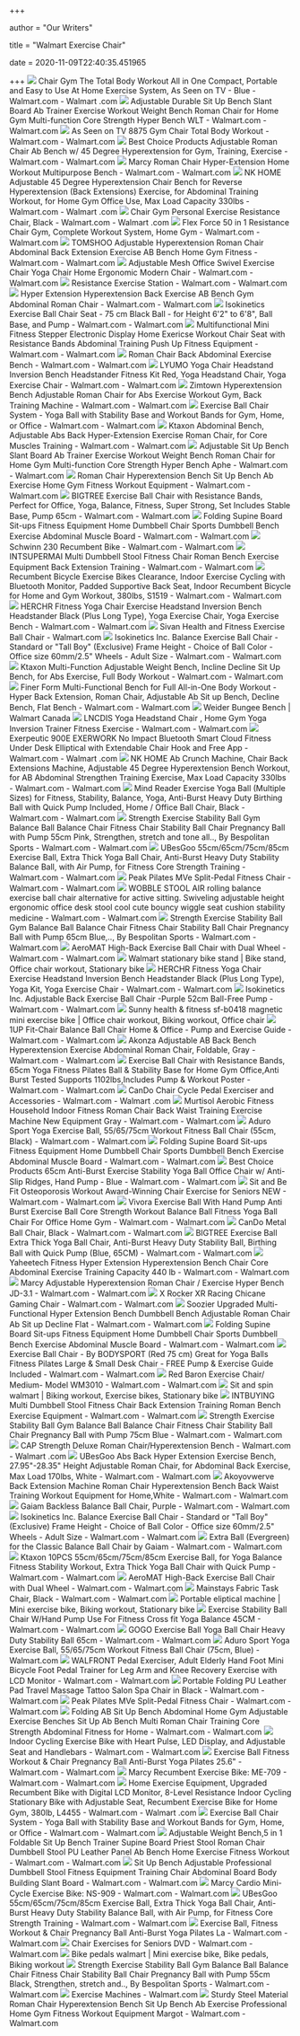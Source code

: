 +++
        
author = "Our Writers"
        
title = "Walmart Exercise Chair"
        
date = 2020-11-09T22:40:35.451965
        
+++
[ ![](https://i5.walmartimages.com/asr/d44cc1b9-d626-45f0-b5ad-776edf801ba8_1.21a1ffa182f6f710dd8596f1e05bbb68.jpeg?odnWidth=612&odnHeight=612&odnBg=ffffff)](https://i5.walmartimages.com/asr/d44cc1b9-d626-45f0-b5ad-776edf801ba8_1.21a1ffa182f6f710dd8596f1e05bbb68.jpeg?odnWidth=612&odnHeight=612&odnBg=ffffff) Chair Gym The Total Body Workout All in One Compact, Portable and Easy to  Use At Home Exercise System, As Seen on TV - Blue - Walmart.com - Walmart .com
[ ![](https://i5.walmartimages.com/asr/5784fbf2-209e-47c9-8a34-75a492db7f2a_1.9e1b7b6eefd5a6c21570b860c7bd55ef.jpeg?odnWidth=612&odnHeight=612&odnBg=ffffff)](https://i5.walmartimages.com/asr/5784fbf2-209e-47c9-8a34-75a492db7f2a_1.9e1b7b6eefd5a6c21570b860c7bd55ef.jpeg?odnWidth=612&odnHeight=612&odnBg=ffffff) Adjustable Durable Sit Up Bench Slant Board Ab Trainer Exercise Workout  Weight Bench Roman Chair for Home Gym Multi-function Core Strength Hyper  Bench WLT - Walmart.com - Walmart.com
[ ![](https://i5.walmartimages.com/asr/f496b3d4-04cd-43a0-83fd-35b38525f621_1.4f6e315624f1b9a8cebee3737db410ac.jpeg?odnWidth=612&odnHeight=612&odnBg=ffffff)](https://i5.walmartimages.com/asr/f496b3d4-04cd-43a0-83fd-35b38525f621_1.4f6e315624f1b9a8cebee3737db410ac.jpeg?odnWidth=612&odnHeight=612&odnBg=ffffff) As Seen on TV 8875 Gym Chair Total Body Workout - Walmart.com - Walmart.com
[ ![](https://i5.walmartimages.com/asr/f8fcb1bf-d48f-4489-a603-559fe355734a.7e2aaf891c6374630451eacfbfe6f82b.jpeg?odnWidth=612&odnHeight=612&odnBg=ffffff)](https://i5.walmartimages.com/asr/f8fcb1bf-d48f-4489-a603-559fe355734a.7e2aaf891c6374630451eacfbfe6f82b.jpeg?odnWidth=612&odnHeight=612&odnBg=ffffff) Best Choice Products Adjustable Roman Chair Ab Bench w/ 45 Degree  Hyperextension for Gym, Training, Exercise - Walmart.com - Walmart.com
[ ![](https://i5.walmartimages.com/asr/9bd8957f-5edd-4912-95d0-44de5a054677_1.1d56bc9812d64cbc122d3c91a95494b1.jpeg?odnWidth=612&odnHeight=612&odnBg=ffffff)](https://i5.walmartimages.com/asr/9bd8957f-5edd-4912-95d0-44de5a054677_1.1d56bc9812d64cbc122d3c91a95494b1.jpeg?odnWidth=612&odnHeight=612&odnBg=ffffff) Marcy Roman Chair Hyper-Extension Home Workout Multipurpose Bench - Walmart.com  - Walmart.com
[ ![](https://i5.walmartimages.com/asr/9e30e06f-6f85-41d6-878f-8d3afa980469.dd1b3985409980d38a4116a4e840b4ba.jpeg?odnWidth=612&odnHeight=612&odnBg=ffffff)](https://i5.walmartimages.com/asr/9e30e06f-6f85-41d6-878f-8d3afa980469.dd1b3985409980d38a4116a4e840b4ba.jpeg?odnWidth=612&odnHeight=612&odnBg=ffffff) NK HOME Adjustable 45 Degree Hyperextension Chair Bench for Reverse  Hyperextension (Back Extensions) Exercise, for Abdominal Training Workout,  for Home Gym Office Use, Max Load Capacity 330lbs - Walmart.com - Walmart .com
[ ![](https://i5.walmartimages.com/asr/e41a1e48-3494-45c2-ba8c-38e91790d501_1.af3e3c76c56783cdb7b5fed8320bf888.jpeg?odnWidth=612&odnHeight=612&odnBg=ffffff)](https://i5.walmartimages.com/asr/e41a1e48-3494-45c2-ba8c-38e91790d501_1.af3e3c76c56783cdb7b5fed8320bf888.jpeg?odnWidth=612&odnHeight=612&odnBg=ffffff) Chair Gym Personal Exercise Resistance Chair, Black - Walmart.com - Walmart .com
[ ![](https://i5.walmartimages.com/asr/eee91066-d619-4506-9bb9-a2a49f063be6_1.e0e90ce1e199f0968142809172b202e5.jpeg)](https://i5.walmartimages.com/asr/eee91066-d619-4506-9bb9-a2a49f063be6_1.e0e90ce1e199f0968142809172b202e5.jpeg) Flex Force 50 in 1 Resistance Chair Gym, Complete Workout System, Home Gym  - Walmart.com - Walmart.com
[ ![](https://i5.walmartimages.com/asr/7cbfe8bc-9275-4e67-a07c-801975c1f360_1.5767ddaa4776b1b32d29712ba7d88f16.jpeg?odnWidth=612&odnHeight=612&odnBg=ffffff)](https://i5.walmartimages.com/asr/7cbfe8bc-9275-4e67-a07c-801975c1f360_1.5767ddaa4776b1b32d29712ba7d88f16.jpeg?odnWidth=612&odnHeight=612&odnBg=ffffff) TOMSHOO Adjustable Hyperextension Roman Chair Abdominal Back Extension  Exercise AB Bench Home Gym Fitness - Walmart.com - Walmart.com
[ ![](https://i5.walmartimages.com/asr/a43bd20f-64b2-4447-83e0-db22bd47dd33.76f6f5717c32d552b629804431f9a089.jpeg?odnWidth=612&odnHeight=612&odnBg=ffffff)](https://i5.walmartimages.com/asr/a43bd20f-64b2-4447-83e0-db22bd47dd33.76f6f5717c32d552b629804431f9a089.jpeg?odnWidth=612&odnHeight=612&odnBg=ffffff) Adjustable Mesh Office Swivel Exercise Chair Yoga Chair Home Ergonomic  Modern Chair - Walmart.com - Walmart.com
[ ![](https://i5.walmartimages.com/asr/af3bebd0-a1b5-41c1-9fb4-7d123fba8399.c6d53a5a7f0cda1ac579f2fce95e753d.jpeg?odnWidth=612&odnHeight=612&odnBg=ffffff)](https://i5.walmartimages.com/asr/af3bebd0-a1b5-41c1-9fb4-7d123fba8399.c6d53a5a7f0cda1ac579f2fce95e753d.jpeg?odnWidth=612&odnHeight=612&odnBg=ffffff) Resistance Exercise Station - Walmart.com - Walmart.com
[ ![](https://i5.walmartimages.com/asr/4afba073-bb05-4591-80c2-a2a856b6dbdc_1.2bb7d054b7bc80f48159cb993731c9c3.jpeg?odnWidth=612&odnHeight=612&odnBg=ffffff)](https://i5.walmartimages.com/asr/4afba073-bb05-4591-80c2-a2a856b6dbdc_1.2bb7d054b7bc80f48159cb993731c9c3.jpeg?odnWidth=612&odnHeight=612&odnBg=ffffff) Hyper Extension Hyperextension Back Exercise AB Bench Gym Abdominal Roman  Chair - Walmart.com - Walmart.com
[ ![](https://i5.walmartimages.com/asr/f51f5067-fae5-497a-ad8e-ec0f0e5bd9e4_2.f9e551df74e02bdfec96babf62dc7676.jpeg?odnWidth=612&odnHeight=612&odnBg=ffffff)](https://i5.walmartimages.com/asr/f51f5067-fae5-497a-ad8e-ec0f0e5bd9e4_2.f9e551df74e02bdfec96babf62dc7676.jpeg?odnWidth=612&odnHeight=612&odnBg=ffffff) Isokinetics Exercise Ball Chair Seat - 75 cm Black Ball - for Height 6'2"  to 6'8", Ball Base, and Pump - Walmart.com - Walmart.com
[ ![](https://i5.walmartimages.com/asr/bb154d9a-6088-47f3-901c-483b4da577fb.07a8013e77727f5b8ef01e4838059fdd.jpeg?odnWidth=612&odnHeight=612&odnBg=ffffff)](https://i5.walmartimages.com/asr/bb154d9a-6088-47f3-901c-483b4da577fb.07a8013e77727f5b8ef01e4838059fdd.jpeg?odnWidth=612&odnHeight=612&odnBg=ffffff) Multifunctional Mini Fitness Stepper Electronic Display Home Exericse Workout  Chair Seat with Resistance Bands Abdominal Training Push Up Fitness  Equipment - Walmart.com - Walmart.com
[ ![](https://i5.walmartimages.com/asr/45b483eb-214a-403b-a1a4-633ccc6796e4_1.6e5e7ed448f7cd5d357aa5aa8b5f0ff7.jpeg?odnWidth=612&odnHeight=612&odnBg=ffffff)](https://i5.walmartimages.com/asr/45b483eb-214a-403b-a1a4-633ccc6796e4_1.6e5e7ed448f7cd5d357aa5aa8b5f0ff7.jpeg?odnWidth=612&odnHeight=612&odnBg=ffffff) Roman Chair Back Abdominal Exercise Bench - Walmart.com - Walmart.com
[ ![](https://i5.walmartimages.com/asr/e5ece87c-dde3-4dcd-a7ed-bfc1a464d053.bfb777ce9ddc87d4d3bb365d84b80398.jpeg?odnWidth=612&odnHeight=612&odnBg=ffffff)](https://i5.walmartimages.com/asr/e5ece87c-dde3-4dcd-a7ed-bfc1a464d053.bfb777ce9ddc87d4d3bb365d84b80398.jpeg?odnWidth=612&odnHeight=612&odnBg=ffffff) LYUMO Yoga Chair Headstand Inversion Bench Headstander Fitness Kit Red,  Yoga Headstand Chair, Yoga Exercise Chair - Walmart.com - Walmart.com
[ ![](https://i5.walmartimages.com/asr/eca14236-0ad3-433d-9416-cfa2ed669421_1.ba042dc9a96f003589a81bf32d9a0b3c.jpeg?odnWidth=612&odnHeight=612&odnBg=ffffff)](https://i5.walmartimages.com/asr/eca14236-0ad3-433d-9416-cfa2ed669421_1.ba042dc9a96f003589a81bf32d9a0b3c.jpeg?odnWidth=612&odnHeight=612&odnBg=ffffff) Zimtown Hyperextension Bench Adjustable Roman Chair for Abs Exercise Workout  Gym, Back Training Machine - Walmart.com - Walmart.com
[ ![](https://i5.walmartimages.com/asr/7de94275-fec4-4067-976b-902a79462fdc_2.08fd2f0e8841aa029290a8f4c829b331.jpeg?odnWidth=612&odnHeight=612&odnBg=ffffff)](https://i5.walmartimages.com/asr/7de94275-fec4-4067-976b-902a79462fdc_2.08fd2f0e8841aa029290a8f4c829b331.jpeg?odnWidth=612&odnHeight=612&odnBg=ffffff) Exercise Ball Chair System - Yoga Ball with Stability Base and Workout  Bands for Gym, Home, or Office - Walmart.com - Walmart.com
[ ![](https://i5.walmartimages.com/asr/456c30a6-4b85-4618-8a7b-1a1dcaf6d923_1.d0c456d125a99c2a168d574290200a22.jpeg?odnWidth=612&odnHeight=612&odnBg=ffffff)](https://i5.walmartimages.com/asr/456c30a6-4b85-4618-8a7b-1a1dcaf6d923_1.d0c456d125a99c2a168d574290200a22.jpeg?odnWidth=612&odnHeight=612&odnBg=ffffff) Ktaxon Abdominal Bench, Adjustable Abs Back Hyper-Extension Exercise Roman  Chair, for Core Muscles Training - Walmart.com - Walmart.com
[ ![](https://i5.walmartimages.com/asr/5bc04899-7c4c-4bf3-931c-86172c5a1988_1.4ad6bf8930e4f744774a12116f0bf007.jpeg?odnWidth=612&odnHeight=612&odnBg=ffffff)](https://i5.walmartimages.com/asr/5bc04899-7c4c-4bf3-931c-86172c5a1988_1.4ad6bf8930e4f744774a12116f0bf007.jpeg?odnWidth=612&odnHeight=612&odnBg=ffffff) Adjustable Sit Up Bench Slant Board Ab Trainer Exercise Workout Weight  Bench Roman Chair for Home Gym Multi-function Core Strength Hyper Bench  Aphe - Walmart.com - Walmart.com
[ ![](https://i5.walmartimages.com/asr/95eca820-f1d7-4b01-a810-822f2065eaa4_1.f57846a105ca37ba8d49e92d4b993b0b.jpeg?odnWidth=612&odnHeight=612&odnBg=ffffff)](https://i5.walmartimages.com/asr/95eca820-f1d7-4b01-a810-822f2065eaa4_1.f57846a105ca37ba8d49e92d4b993b0b.jpeg?odnWidth=612&odnHeight=612&odnBg=ffffff) Roman Chair Hyperextension Bench Sit Up Bench Ab Exercise Home Gym Fitness  Workout Equipment - Walmart.com - Walmart.com
[ ![](https://i5.walmartimages.com/asr/63954eb5-d77d-4d8b-97ec-5d6437e89ca8.e8b271b32d8a563f95df9347a4bde9c0.jpeg?odnWidth=612&odnHeight=612&odnBg=ffffff)](https://i5.walmartimages.com/asr/63954eb5-d77d-4d8b-97ec-5d6437e89ca8.e8b271b32d8a563f95df9347a4bde9c0.jpeg?odnWidth=612&odnHeight=612&odnBg=ffffff) BIGTREE Exercise Ball Chair with Resistance Bands, Perfect for Office,  Yoga, Balance, Fitness, Super Strong, Set Includes Stable Base, Pump 65cm -  Walmart.com - Walmart.com
[ ![](https://i5.walmartimages.com/asr/fd9f39be-070b-4824-8bb0-f3988249d391_1.d111e81e508767242fa3ddc38a8d391d.jpeg?odnWidth=612&odnHeight=612&odnBg=ffffff)](https://i5.walmartimages.com/asr/fd9f39be-070b-4824-8bb0-f3988249d391_1.d111e81e508767242fa3ddc38a8d391d.jpeg?odnWidth=612&odnHeight=612&odnBg=ffffff) Folding Supine Board Sit-ups Fitness Equipment Home Dumbbell Chair Sports  Dumbbell Bench Exercise Abdominal Muscle Board - Walmart.com - Walmart.com
[ ![](https://i5.walmartimages.com/asr/f4f2572d-3c0c-4079-820f-154935f3d66c_1.bfefaacbac800cfae8b76c2fd132d239.jpeg?odnWidth=612&odnHeight=612&odnBg=ffffff)](https://i5.walmartimages.com/asr/f4f2572d-3c0c-4079-820f-154935f3d66c_1.bfefaacbac800cfae8b76c2fd132d239.jpeg?odnWidth=612&odnHeight=612&odnBg=ffffff) Schwinn 230 Recumbent Bike - Walmart.com - Walmart.com
[ ![](https://i5.walmartimages.com/asr/a9df8911-d38b-4ca1-aa8e-8758a787dbe6_1.411198b2a64b461e59215a0bdf770860.jpeg?odnWidth=612&odnHeight=612&odnBg=ffffff)](https://i5.walmartimages.com/asr/a9df8911-d38b-4ca1-aa8e-8758a787dbe6_1.411198b2a64b461e59215a0bdf770860.jpeg?odnWidth=612&odnHeight=612&odnBg=ffffff) INTSUPERMAI Multi Dumbbell Stool Fitness Chair Roman Bench Exercise  Equipment Back Extension Training - Walmart.com - Walmart.com
[ ![](https://i5.walmartimages.com/asr/5449011e-e74c-4145-9a88-ab2ed197af1e_1.5f2493c872a8c867f1e64035facc76ee.jpeg?odnWidth=612&odnHeight=612&odnBg=ffffff)](https://i5.walmartimages.com/asr/5449011e-e74c-4145-9a88-ab2ed197af1e_1.5f2493c872a8c867f1e64035facc76ee.jpeg?odnWidth=612&odnHeight=612&odnBg=ffffff) Recumbent Bicycle Exercise Bikes Clearance, Indoor Exercise Cycling with  Bluetooth Monitor, Padded Supportive Back Seat, Indoor Recumbent Bicycle  for Home and Gym Workout, 380lbs, S1519 - Walmart.com - Walmart.com
[ ![](https://i5.walmartimages.com/asr/bf58648c-aede-4bfa-9823-f7e64b30a678_1.22eb04ee90ecca0a4ec3d7869293a64b.jpeg?odnWidth=612&odnHeight=612&odnBg=ffffff)](https://i5.walmartimages.com/asr/bf58648c-aede-4bfa-9823-f7e64b30a678_1.22eb04ee90ecca0a4ec3d7869293a64b.jpeg?odnWidth=612&odnHeight=612&odnBg=ffffff) HERCHR Fitness Yoga Chair Exercise Headstand Inversion Bench Headstander  Black (Plus Long Type), Yoga Exercise Chair, Yoga Exercise Bench - Walmart.com  - Walmart.com
[ ![](https://i5.walmartimages.com/asr/46b97c27-736b-425b-8bbc-28ae86a44f5a_1.5ffcf67a2b0160a8b01ca688082d4b8c.jpeg?odnWidth=450&odnHeight=450&odnBg=ffffff)](https://i5.walmartimages.com/asr/46b97c27-736b-425b-8bbc-28ae86a44f5a_1.5ffcf67a2b0160a8b01ca688082d4b8c.jpeg?odnWidth=450&odnHeight=450&odnBg=ffffff) Sivan Health and Fitness Exercise Ball Chair - Walmart.com
[ ![](https://i5.walmartimages.com/asr/6e0910fd-43c0-4eb7-aa5a-01b18d69ad37_1.17024668fa486d250d71d31be101cef5.jpeg?odnWidth=612&odnHeight=612&odnBg=ffffff)](https://i5.walmartimages.com/asr/6e0910fd-43c0-4eb7-aa5a-01b18d69ad37_1.17024668fa486d250d71d31be101cef5.jpeg?odnWidth=612&odnHeight=612&odnBg=ffffff) Isokinetics Inc. Balance Exercise Ball Chair - Standard or "Tall Boy"  (Exclusive) Frame Height - Choice of Ball Color - Office size 60mm/2.5"  Wheels - Adult Size - Walmart.com - Walmart.com
[ ![](https://i5.walmartimages.com/asr/81f56977-316e-48d5-a1d7-0566c2eb5a45.0f1b085485334b33444ec3135b3d44dd.jpeg?odnWidth=612&odnHeight=612&odnBg=ffffff)](https://i5.walmartimages.com/asr/81f56977-316e-48d5-a1d7-0566c2eb5a45.0f1b085485334b33444ec3135b3d44dd.jpeg?odnWidth=612&odnHeight=612&odnBg=ffffff) Ktaxon Multi-Function Adjustable Weight Bench, Incline Decline Sit Up  Bench, for Abs Exercise, Full Body Workout - Walmart.com - Walmart.com
[ ![](https://i5.walmartimages.com/asr/96dff5a4-5dea-4ae0-a222-a13583fb55c0_2.63e780c1f8a4a3de7a7025b9a79de35e.png?odnWidth=612&odnHeight=612&odnBg=ffffff)](https://i5.walmartimages.com/asr/96dff5a4-5dea-4ae0-a222-a13583fb55c0_2.63e780c1f8a4a3de7a7025b9a79de35e.png?odnWidth=612&odnHeight=612&odnBg=ffffff) Finer Form Multi-Functional Bench for Full All-in-One Body Workout - Hyper  Back Extension, Roman Chair, Adjustable Ab Sit up Bench, Decline Bench,  Flat Bench - Walmart.com - Walmart.com
[ ![](https://i5.walmartimages.ca/images/Large/648/096/999999-43619648096.jpg)](https://i5.walmartimages.ca/images/Large/648/096/999999-43619648096.jpg) Weider Bungee Bench | Walmart Canada
[ ![](https://i5.walmartimages.com/asr/b1a87072-50f9-4b19-a392-dce35cfdd92f.79cd3269622431035d250f6b7d5d2253.jpeg?odnWidth=612&odnHeight=612&odnBg=ffffff)](https://i5.walmartimages.com/asr/b1a87072-50f9-4b19-a392-dce35cfdd92f.79cd3269622431035d250f6b7d5d2253.jpeg?odnWidth=612&odnHeight=612&odnBg=ffffff) LNCDIS Yoga Headstand Chair , Home Gym Yoga Inversion Trainer Fitness  Exercise - Walmart.com - Walmart.com
[ ![](https://i5.walmartimages.com/asr/ba4856f2-becf-4a01-9b37-565f2a1551d6.65c19237162da26bd745e7543d9cc911.jpeg?odnWidth=612&odnHeight=612&odnBg=ffffff)](https://i5.walmartimages.com/asr/ba4856f2-becf-4a01-9b37-565f2a1551d6.65c19237162da26bd745e7543d9cc911.jpeg?odnWidth=612&odnHeight=612&odnBg=ffffff) Exerpeutic 900E EXERWORK No Impact Bluetooth Smart Cloud Fitness Under Desk  Elliptical with Extendable Chair Hook and Free App - Walmart.com - Walmart .com
[ ![](https://i5.walmartimages.com/asr/6ac64a4e-8220-443e-a2e3-9d7242497484.98526126f6ff308ab5ff282506c6bf86.jpeg?odnWidth=612&odnHeight=612&odnBg=ffffff)](https://i5.walmartimages.com/asr/6ac64a4e-8220-443e-a2e3-9d7242497484.98526126f6ff308ab5ff282506c6bf86.jpeg?odnWidth=612&odnHeight=612&odnBg=ffffff) NK HOME Ab Crunch Machine, Chair Back Extensions Machine, Adjustable 45  Degree Hyperextension Bench Workout, for AB Abdominal Strengthen Training  Exercise, Max Load Capacity 330lbs - Walmart.com - Walmart.com
[ ![](https://i5.walmartimages.com/asr/40c1a64a-64ce-4971-ae72-f0600e32cead_1.84963224f438ec501f44151239702b14.jpeg?odnWidth=612&odnHeight=612&odnBg=ffffff)](https://i5.walmartimages.com/asr/40c1a64a-64ce-4971-ae72-f0600e32cead_1.84963224f438ec501f44151239702b14.jpeg?odnWidth=612&odnHeight=612&odnBg=ffffff) Mind Reader Exercise Yoga Ball (Multiple Sizes) for Fitness, Stability,  Balance, Yoga, Anti-Burst Heavy Duty Birthing Ball with Quick Pump  Included, Home / Office Ball Chair, Black - Walmart.com - Walmart.com
[ ![](https://i5.walmartimages.com/asr/869fca14-a9e2-4ddc-894d-c081a81e4648_1.531a03786fa38690d1694295899529ab.jpeg?odnWidth=612&odnHeight=612&odnBg=ffffff)](https://i5.walmartimages.com/asr/869fca14-a9e2-4ddc-894d-c081a81e4648_1.531a03786fa38690d1694295899529ab.jpeg?odnWidth=612&odnHeight=612&odnBg=ffffff) Strength Exercise Stability Ball Gym Balance Ball Balance Chair Fitness  Chair Stability Ball Chair Pregnancy Ball with Pump 55cm Pink, Strengthen,  stretch and tone all.., By Bespolitan Sports - Walmart.com - Walmart.com
[ ![](https://i5.walmartimages.com/asr/fc09b1ce-f2d8-49e2-9830-77fe88897371_1.608bc6e3a1f0f4cf7711a05ca5837212.jpeg?odnWidth=612&odnHeight=612&odnBg=ffffff)](https://i5.walmartimages.com/asr/fc09b1ce-f2d8-49e2-9830-77fe88897371_1.608bc6e3a1f0f4cf7711a05ca5837212.jpeg?odnWidth=612&odnHeight=612&odnBg=ffffff) UBesGoo 55cm/65cm/75cm/85cm Exercise Ball, Extra Thick Yoga Ball Chair,  Anti-Burst Heavy Duty Stability Balance Ball, with Air Pump, for Fitness  Core Strength Training - Walmart.com - Walmart.com
[ ![](https://i5.walmartimages.com/asr/b0e9c14a-9036-44dd-b8ef-0879c1565152_1.322d594e4744da5ba4260750e28b0041.jpeg)](https://i5.walmartimages.com/asr/b0e9c14a-9036-44dd-b8ef-0879c1565152_1.322d594e4744da5ba4260750e28b0041.jpeg) Peak Pilates MVe Split-Pedal Fitness Chair - Walmart.com - Walmart.com
[ ![](https://i5.walmartimages.com/asr/d6a849e8-baa1-4e0a-bc8d-504c4df184d9_1.22d8a4c5620517bfac4d9a991588869b.jpeg?odnWidth=612&odnHeight=612&odnBg=ffffff)](https://i5.walmartimages.com/asr/d6a849e8-baa1-4e0a-bc8d-504c4df184d9_1.22d8a4c5620517bfac4d9a991588869b.jpeg?odnWidth=612&odnHeight=612&odnBg=ffffff) WOBBLE STOOL AIR rolling balance exercise ball chair alternative for active  sitting. Swiveling adjustable height ergonomic office desk stool cool cute  bouncy wiggle seat cushion stability medicine - Walmart.com - Walmart.com
[ ![](https://i5.walmartimages.com/asr/e8f1da58-3698-404b-bde5-34d10563bba4_1.3df44a9d7a9e22a6bc340235e1761cea.jpeg?odnWidth=612&odnHeight=612&odnBg=ffffff)](https://i5.walmartimages.com/asr/e8f1da58-3698-404b-bde5-34d10563bba4_1.3df44a9d7a9e22a6bc340235e1761cea.jpeg?odnWidth=612&odnHeight=612&odnBg=ffffff) Strength Exercise Stability Ball Gym Balance Ball Balance Chair Fitness  Chair Stability Ball Chair Pregnancy Ball with Pump 65cm Blue,.., By  Bespolitan Sports - Walmart.com - Walmart.com
[ ![](https://i5.walmartimages.com/asr/aba68954-6ebf-43b8-a55d-42d242f0ad87_1.d52ee14bd6db8791cbae2fb3fccf23fc.jpeg)](https://i5.walmartimages.com/asr/aba68954-6ebf-43b8-a55d-42d242f0ad87_1.d52ee14bd6db8791cbae2fb3fccf23fc.jpeg) AeroMAT High-Back Exercise Ball Chair with Dual Wheel - Walmart.com -  Walmart.com
[ ![](https://i.pinimg.com/originals/83/95/1e/83951e8a55e22354b65ccaa602c9bedf.jpg)](https://i.pinimg.com/originals/83/95/1e/83951e8a55e22354b65ccaa602c9bedf.jpg) Walmart stationary bike stand | Bike stand, Office chair workout,  Stationary bike
[ ![](https://i5.walmartimages.com/asr/7cf0f70e-efa1-4992-b96f-1e186023b40a_1.3a3a51747a3eb70c9d0f3c4091ec1423.jpeg?odnWidth=612&odnHeight=612&odnBg=ffffff)](https://i5.walmartimages.com/asr/7cf0f70e-efa1-4992-b96f-1e186023b40a_1.3a3a51747a3eb70c9d0f3c4091ec1423.jpeg?odnWidth=612&odnHeight=612&odnBg=ffffff) HERCHR Fitness Yoga Chair Exercise Headstand Inversion Bench Headstander  Black (Plus Long Type), Yoga Kit, Yoga Exercise Chair - Walmart.com -  Walmart.com
[ ![](https://i5.walmartimages.com/asr/c150637f-6dfb-4a79-b921-754fa9e25266_1.2f73c420f8c5aaa2bb1fb5b4cff42b7f.jpeg?odnWidth=612&odnHeight=612&odnBg=ffffff)](https://i5.walmartimages.com/asr/c150637f-6dfb-4a79-b921-754fa9e25266_1.2f73c420f8c5aaa2bb1fb5b4cff42b7f.jpeg?odnWidth=612&odnHeight=612&odnBg=ffffff) Isokinetics Inc. Adjustable Back Exercise Ball Chair -Purple 52cm Ball-Free  Pump - Walmart.com - Walmart.com
[ ![](https://i.pinimg.com/originals/8f/39/e6/8f39e6d611974f189312a8e8a7fb5529.jpg)](https://i.pinimg.com/originals/8f/39/e6/8f39e6d611974f189312a8e8a7fb5529.jpg) Sunny health & fitness sf-b0418 magnetic mini exercise bike | Office chair  workout, Biking workout, Office chair
[ ![](https://i5.walmartimages.com/asr/abcc57e7-add8-4510-a033-df44d9bbe82c_1.5521afa5f0a7f7dc000ec5bf47042681.jpeg?odnWidth=612&odnHeight=612&odnBg=ffffff)](https://i5.walmartimages.com/asr/abcc57e7-add8-4510-a033-df44d9bbe82c_1.5521afa5f0a7f7dc000ec5bf47042681.jpeg?odnWidth=612&odnHeight=612&odnBg=ffffff) 1UP Fit-Chair Balance Ball Chair Home & Office - Pump and Exercise Guide -  Walmart.com - Walmart.com
[ ![](https://i5.walmartimages.com/asr/22fa25ae-8432-4c76-a264-c9ea513841f6_1.a4a310b0d1d6fc866083bd5f4c670202.jpeg?odnWidth=612&odnHeight=612&odnBg=ffffff)](https://i5.walmartimages.com/asr/22fa25ae-8432-4c76-a264-c9ea513841f6_1.a4a310b0d1d6fc866083bd5f4c670202.jpeg?odnWidth=612&odnHeight=612&odnBg=ffffff) Akonza Adjustable AB Back Bench Hyperextension Exercise Abdominal Roman  Chair, Foldable, Gray - Walmart.com - Walmart.com
[ ![](https://i5.walmartimages.com/asr/a59da7a9-9eeb-4166-a839-96aeef6193b2.d94be5901f423471df1f10be3f5a6f6c.jpeg?odnWidth=612&odnHeight=612&odnBg=ffffff)](https://i5.walmartimages.com/asr/a59da7a9-9eeb-4166-a839-96aeef6193b2.d94be5901f423471df1f10be3f5a6f6c.jpeg?odnWidth=612&odnHeight=612&odnBg=ffffff) Exercise Ball Chair with Resistance Bands, 65cm Yoga Fitness Pilates Ball &  Stability Base for Home Gym Office,Anti Burst Tested Supports  1102lbs,Includes Pump & Workout Poster - Walmart.com - Walmart.com
[ ![](https://i5.walmartimages.com/asr/5dcaeb02-7a21-4937-8f4c-e2d12f8a78d5.c59dc77be71c10d601402bcff07189f2.jpeg?odnWidth=612&odnHeight=612&odnBg=ffffff)](https://i5.walmartimages.com/asr/5dcaeb02-7a21-4937-8f4c-e2d12f8a78d5.c59dc77be71c10d601402bcff07189f2.jpeg?odnWidth=612&odnHeight=612&odnBg=ffffff) CanDo Chair Cycle Pedal Exerciser and Accessories - Walmart.com - Walmart .com
[ ![](https://i5.walmartimages.com/asr/5cf175b3-5bb3-4879-9766-11f6ea310ecd_1.d74188aebba4d8caef0c2677fc143a4f.jpeg?odnWidth=612&odnHeight=612&odnBg=ffffff)](https://i5.walmartimages.com/asr/5cf175b3-5bb3-4879-9766-11f6ea310ecd_1.d74188aebba4d8caef0c2677fc143a4f.jpeg?odnWidth=612&odnHeight=612&odnBg=ffffff) Murtisol Aerobic Fitness Household Indoor Fitness Roman Chair Back Waist  Training Exercise Machine New Equipment Gray - Walmart.com - Walmart.com
[ ![](https://i5.walmartimages.com/asr/54be4a27-b5da-4c59-94bb-bac43ae76b53_1.c2f5c9e3122fcf9ff952f9f32132c782.jpeg?odnWidth=612&odnHeight=612&odnBg=ffffff)](https://i5.walmartimages.com/asr/54be4a27-b5da-4c59-94bb-bac43ae76b53_1.c2f5c9e3122fcf9ff952f9f32132c782.jpeg?odnWidth=612&odnHeight=612&odnBg=ffffff) Aduro Sport Yoga Exercise Ball, 55/65/75cm Workout Fitness Ball Chair  (55cm, Black) - Walmart.com - Walmart.com
[ ![](https://i5.walmartimages.com/asr/760badf0-8664-4a24-81b6-9059619066c1_1.81c26742a9a0e600c5cb853343a62dda.jpeg?odnWidth=2000&odnHeight=2000&odnBg=ffffff)](https://i5.walmartimages.com/asr/760badf0-8664-4a24-81b6-9059619066c1_1.81c26742a9a0e600c5cb853343a62dda.jpeg?odnWidth=2000&odnHeight=2000&odnBg=ffffff) Folding Supine Board Sit-ups Fitness Equipment Home Dumbbell Chair Sports  Dumbbell Bench Exercise Abdominal Muscle Board - Walmart.com - Walmart.com
[ ![](https://i5.walmartimages.com/asr/84045b2b-56cf-4213-bb57-cd6306c3d7f8_1.49c99ad909096522e8986d41d101b8c3.jpeg?odnWidth=612&odnHeight=612&odnBg=ffffff)](https://i5.walmartimages.com/asr/84045b2b-56cf-4213-bb57-cd6306c3d7f8_1.49c99ad909096522e8986d41d101b8c3.jpeg?odnWidth=612&odnHeight=612&odnBg=ffffff) Best Choice Products 65cm Anti-Burst Exercise Stability Yoga Ball Office  Chair w/ Anti-Slip Ridges, Hand Pump - Blue - Walmart.com - Walmart.com
[ ![](https://i5.walmartimages.com/asr/6df49d6c-db42-47a5-ab33-57172bae9564.68f1df57bf8c5358531cda1edbf797d6.jpeg?odnWidth=612&odnHeight=612&odnBg=ffffff)](https://i5.walmartimages.com/asr/6df49d6c-db42-47a5-ab33-57172bae9564.68f1df57bf8c5358531cda1edbf797d6.jpeg?odnWidth=612&odnHeight=612&odnBg=ffffff) Sit and Be Fit Osteoporosis Workout Award-Winning Chair Exercise for  Seniors NEW - Walmart.com - Walmart.com
[ ![](https://i5.walmartimages.com/asr/d62c5c5d-ee6b-4417-830d-a06e3ae6e231_1.313fe832142f98e05092e9fdaecf2307.jpeg?odnWidth=612&odnHeight=612&odnBg=ffffff)](https://i5.walmartimages.com/asr/d62c5c5d-ee6b-4417-830d-a06e3ae6e231_1.313fe832142f98e05092e9fdaecf2307.jpeg?odnWidth=612&odnHeight=612&odnBg=ffffff) Vivora Exercise Ball With Hand Pump Anti Burst Exercise Ball Core Strength  Workout Balance Ball Fitness Yoga Ball Chair For Office Home Gym - Walmart.com  - Walmart.com
[ ![](https://i5.walmartimages.com/asr/343fa27d-096f-4068-bf57-61581c839600_1.5533a779f273ce499cc62368daa49d1b.jpeg?odnWidth=612&odnHeight=612&odnBg=ffffff)](https://i5.walmartimages.com/asr/343fa27d-096f-4068-bf57-61581c839600_1.5533a779f273ce499cc62368daa49d1b.jpeg?odnWidth=612&odnHeight=612&odnBg=ffffff) CanDo Metal Ball Chair, Black - Walmart.com - Walmart.com
[ ![](https://i5.walmartimages.com/asr/3f5835af-fac2-4dcf-96e9-bd13d8c0c52d.6ccd411cb7121c3d5dee00e2c89af566.jpeg?odnWidth=612&odnHeight=612&odnBg=ffffff)](https://i5.walmartimages.com/asr/3f5835af-fac2-4dcf-96e9-bd13d8c0c52d.6ccd411cb7121c3d5dee00e2c89af566.jpeg?odnWidth=612&odnHeight=612&odnBg=ffffff) BIGTREE Exercise Ball Extra Thick Yoga Ball Chair, Anti-Burst Heavy Duty  Stability Ball, Birthing Ball with Quick Pump (Blue, 65CM) - Walmart.com -  Walmart.com
[ ![](https://i5.walmartimages.com/asr/d86b46ac-30bf-4ebf-aa21-8e41ff5a86df_1.b4aeb8597c8b921aeffde998bef61a63.jpeg?odnWidth=612&odnHeight=612&odnBg=ffffff)](https://i5.walmartimages.com/asr/d86b46ac-30bf-4ebf-aa21-8e41ff5a86df_1.b4aeb8597c8b921aeffde998bef61a63.jpeg?odnWidth=612&odnHeight=612&odnBg=ffffff) Yaheetech Fitness Hyper Extension Hyperextension Bench Chair Core Abdominal  Exercise Training Capacity 440 lb - Walmart.com - Walmart.com
[ ![](https://i5.walmartimages.com/asr/e06409ef-5b66-4da8-84e1-c93198ee6fe8_1.cf2a8fec1a7f8e9d61b4ec4f9a1bd0a4.jpeg?odnWidth=612&odnHeight=612&odnBg=ffffff)](https://i5.walmartimages.com/asr/e06409ef-5b66-4da8-84e1-c93198ee6fe8_1.cf2a8fec1a7f8e9d61b4ec4f9a1bd0a4.jpeg?odnWidth=612&odnHeight=612&odnBg=ffffff) Marcy Adjustable Hyperextension Roman Chair / Exercise Hyper Bench JD-3.1 -  Walmart.com - Walmart.com
[ ![](https://i5.walmartimages.com/asr/9f68be01-0329-4be1-86f9-37d6b11e9877_1.e0a9a9be1eefe1f1b53c9e8efaf7c580.jpeg?odnWidth=612&odnHeight=612&odnBg=ffffff)](https://i5.walmartimages.com/asr/9f68be01-0329-4be1-86f9-37d6b11e9877_1.e0a9a9be1eefe1f1b53c9e8efaf7c580.jpeg?odnWidth=612&odnHeight=612&odnBg=ffffff) X Rocker XR Racing Chicane Gaming Chair - Walmart.com - Walmart.com
[ ![](https://i5.walmartimages.com/asr/8dc703f8-b1d6-471e-9c00-3c81491148e7_1.cc725577e1cd7d70518ed69d89933d77.jpeg?odnWidth=612&odnHeight=612&odnBg=ffffff)](https://i5.walmartimages.com/asr/8dc703f8-b1d6-471e-9c00-3c81491148e7_1.cc725577e1cd7d70518ed69d89933d77.jpeg?odnWidth=612&odnHeight=612&odnBg=ffffff) Soozier Upgraded Multi-Functional Hyper Extension Bench Dumbbell Bench  Adjustable Roman Chair Ab Sit up Decline Flat - Walmart.com - Walmart.com
[ ![](https://i5.walmartimages.com/asr/187d824f-2886-4bd3-be56-bc9df51f7651_1.471000bdb7edccca6c2da58f628dc588.jpeg?odnWidth=612&odnHeight=612&odnBg=ffffff)](https://i5.walmartimages.com/asr/187d824f-2886-4bd3-be56-bc9df51f7651_1.471000bdb7edccca6c2da58f628dc588.jpeg?odnWidth=612&odnHeight=612&odnBg=ffffff) Folding Supine Board Sit-ups Fitness Equipment Home Dumbbell Chair Sports  Dumbbell Bench Exercise Abdominal Muscle Board - Walmart.com - Walmart.com
[ ![](https://i5.walmartimages.com/asr/05a86861-e287-4a02-b496-86677e3aeb4b_1.865343ebc01a744e3d6ded9b6ce2ed9c.jpeg?odnWidth=612&odnHeight=612&odnBg=ffffff)](https://i5.walmartimages.com/asr/05a86861-e287-4a02-b496-86677e3aeb4b_1.865343ebc01a744e3d6ded9b6ce2ed9c.jpeg?odnWidth=612&odnHeight=612&odnBg=ffffff) Exercise Ball Chair - By BODYSPORT (Red 75 cm) Great for Yoga Balls Fitness  Pilates Large & Small Desk Chair - FREE Pump & Exercise Guide Included -  Walmart.com - Walmart.com
[ ![](https://i5.walmartimages.com/asr/fa525b35-1285-4df0-8a6e-2cb8df27c3aa_2.fd73a436cedcf83d65dd5f11d6f4de6e.jpeg?odnWidth=612&odnHeight=612&odnBg=ffffff)](https://i5.walmartimages.com/asr/fa525b35-1285-4df0-8a6e-2cb8df27c3aa_2.fd73a436cedcf83d65dd5f11d6f4de6e.jpeg?odnWidth=612&odnHeight=612&odnBg=ffffff) Red Baron Exercise Chair/ Medium- Model WM3010 - Walmart.com - Walmart.com
[ ![](https://i.pinimg.com/originals/b3/d3/69/b3d3691bd2d995195e5c2a8e38f494e7.jpg)](https://i.pinimg.com/originals/b3/d3/69/b3d3691bd2d995195e5c2a8e38f494e7.jpg) Sit and spin walmart | Biking workout, Exercise bikes, Stationary bike
[ ![](https://i5.walmartimages.com/asr/38fb957a-57b0-474d-9367-bc0d00608e17_1.72b32bcf46c4e5862795a299bfbaeb9a.jpeg?odnWidth=612&odnHeight=612&odnBg=ffffff)](https://i5.walmartimages.com/asr/38fb957a-57b0-474d-9367-bc0d00608e17_1.72b32bcf46c4e5862795a299bfbaeb9a.jpeg?odnWidth=612&odnHeight=612&odnBg=ffffff) INTBUYING Multi Dumbbell Stool Fitness Chair Back Extension Training Roman  Bench Exercise Equipment - Walmart.com - Walmart.com
[ ![](https://i5.walmartimages.com/asr/26e79d5b-03fb-4300-bbcb-806816eb42c7_1.7a549f0bfd757cd6da13757e2755cc7e.jpeg?odnWidth=612&odnHeight=612&odnBg=ffffff)](https://i5.walmartimages.com/asr/26e79d5b-03fb-4300-bbcb-806816eb42c7_1.7a549f0bfd757cd6da13757e2755cc7e.jpeg?odnWidth=612&odnHeight=612&odnBg=ffffff) Strength Exercise Stability Ball Gym Balance Ball Balance Chair Fitness  Chair Stability Ball Chair Pregnancy Ball with Pump 75cm Blue - Walmart.com  - Walmart.com
[ ![](https://i5.walmartimages.com/asr/4495082d-00c0-4c8b-bec8-de57faac375f_1.d74df89594bfb8051517c59ca6731738.jpeg?odnWidth=612&odnHeight=612&odnBg=ffffff)](https://i5.walmartimages.com/asr/4495082d-00c0-4c8b-bec8-de57faac375f_1.d74df89594bfb8051517c59ca6731738.jpeg?odnWidth=612&odnHeight=612&odnBg=ffffff) CAP Strength Deluxe Roman Chair/Hyperextension Bench - Walmart.com - Walmart .com
[ ![](https://i5.walmartimages.com/asr/6ced35c1-fdd4-40e3-9163-907713c6dee0_1.58119f5b1ddcfba11b205cc109302178.jpeg?odnWidth=612&odnHeight=612&odnBg=ffffff)](https://i5.walmartimages.com/asr/6ced35c1-fdd4-40e3-9163-907713c6dee0_1.58119f5b1ddcfba11b205cc109302178.jpeg?odnWidth=612&odnHeight=612&odnBg=ffffff) UBesGoo Abs Back Hyper Extension Exercise Bench, 27.95"-28.35" Height  Adjustable Roman Chair, for Abdominal Back Exercise, Max Load 170lbs, White  - Walmart.com - Walmart.com
[ ![](https://i5.walmartimages.com/asr/0c9720da-60c8-408a-9002-3c9c55250507_1.518408cb7fe102609de184422621fbc4.jpeg?odnWidth=612&odnHeight=612&odnBg=ffffff)](https://i5.walmartimages.com/asr/0c9720da-60c8-408a-9002-3c9c55250507_1.518408cb7fe102609de184422621fbc4.jpeg?odnWidth=612&odnHeight=612&odnBg=ffffff) Akoyovwerve Back Extension Machine Roman Chair Hyperextension Bench Back  Waist Training Workout Equipment for Home,White - Walmart.com - Walmart.com
[ ![](https://i5.walmartimages.com/asr/cd890672-02c0-48ab-a77f-038fc1ed9201_1.213282988d5de9dd15d2e5a2a80e8ea2.jpeg?odnWidth=612&odnHeight=612&odnBg=ffffff)](https://i5.walmartimages.com/asr/cd890672-02c0-48ab-a77f-038fc1ed9201_1.213282988d5de9dd15d2e5a2a80e8ea2.jpeg?odnWidth=612&odnHeight=612&odnBg=ffffff) Gaiam Backless Balance Ball Chair, Purple - Walmart.com - Walmart.com
[ ![](https://i5.walmartimages.com/asr/81bb6373-4085-4f00-ac5b-b4568d8ef559_1.e9335a031c6c34265c75216f204b7660.jpeg?odnWidth=612&odnHeight=612&odnBg=ffffff)](https://i5.walmartimages.com/asr/81bb6373-4085-4f00-ac5b-b4568d8ef559_1.e9335a031c6c34265c75216f204b7660.jpeg?odnWidth=612&odnHeight=612&odnBg=ffffff) Isokinetics Inc. Balance Exercise Ball Chair - Standard or "Tall Boy"  (Exclusive) Frame Height - Choice of Ball Color - Office size 60mm/2.5"  Wheels - Adult Size - Walmart.com - Walmart.com
[ ![](https://i5.walmartimages.com/asr/56a8f308-ddf5-4183-bac8-24ec0284ec7d.e3012b9b8c6247d2126ce6108209a0ab.jpeg?odnWidth=612&odnHeight=612&odnBg=ffffff)](https://i5.walmartimages.com/asr/56a8f308-ddf5-4183-bac8-24ec0284ec7d.e3012b9b8c6247d2126ce6108209a0ab.jpeg?odnWidth=612&odnHeight=612&odnBg=ffffff) Extra Ball (Evergreen) for the Classic Balance Ball Chair by Gaiam - Walmart.com  - Walmart.com
[ ![](https://i5.walmartimages.com/asr/3efacb7c-c53f-4565-96c4-f668a627a0f7_1.cc40cd4706707cd3df60d29f38ee06e6.jpeg?odnWidth=612&odnHeight=612&odnBg=ffffff)](https://i5.walmartimages.com/asr/3efacb7c-c53f-4565-96c4-f668a627a0f7_1.cc40cd4706707cd3df60d29f38ee06e6.jpeg?odnWidth=612&odnHeight=612&odnBg=ffffff) Ktaxon 10PCS 55cm/65cm/75cm/85cm Exercise Ball, for Yoga Balance Fitness  Stability Workout, Extra Thick Yoga Ball Chair with Quick Pump - Walmart.com  - Walmart.com
[ ![](https://i5.walmartimages.com/asr/bcfa472c-5007-4083-9de0-54527a15b0b7_1.cc46f8c787799190b3610a6716ade34d.jpeg?odnWidth=282&odnHeight=282&odnBg=ffffff)](https://i5.walmartimages.com/asr/bcfa472c-5007-4083-9de0-54527a15b0b7_1.cc46f8c787799190b3610a6716ade34d.jpeg?odnWidth=282&odnHeight=282&odnBg=ffffff) AeroMAT High-Back Exercise Ball Chair with Dual Wheel - Walmart.com -  Walmart.com
[ ![](https://i5.walmartimages.com/asr/88753296-1edc-4fec-913c-c3749c2dfcc8_1.d58f729c128f23a4a3a0c1080f39eb5b.jpeg?odnWidth=612&odnHeight=612&odnBg=ffffff)](https://i5.walmartimages.com/asr/88753296-1edc-4fec-913c-c3749c2dfcc8_1.d58f729c128f23a4a3a0c1080f39eb5b.jpeg?odnWidth=612&odnHeight=612&odnBg=ffffff) Mainstays Fabric Task Chair, Black - Walmart.com - Walmart.com
[ ![](https://i.pinimg.com/originals/cc/33/f5/cc33f581f6ca0df657ea0262d47b8797.jpg)](https://i.pinimg.com/originals/cc/33/f5/cc33f581f6ca0df657ea0262d47b8797.jpg) Portable eliptical machine | Mini exercise bike, Biking workout, Stationary  bike
[ ![](https://i5.walmartimages.com/asr/b9ac243e-abb1-457a-afcb-3b4786fcab16_1.b8b81b1802274979d10844e8ca287035.jpeg?odnWidth=612&odnHeight=612&odnBg=ffffff)](https://i5.walmartimages.com/asr/b9ac243e-abb1-457a-afcb-3b4786fcab16_1.b8b81b1802274979d10844e8ca287035.jpeg?odnWidth=612&odnHeight=612&odnBg=ffffff) Exercise Stability Ball Chair W/Hand Pump Use For Fitness Cross fit Yoga  Balance 45CM - Walmart.com - Walmart.com
[ ![](https://i5.walmartimages.com/asr/f3cf9ca2-9dd9-473e-ae3f-a8005013becd_1.fb4616c8841cdb4ac98a4473a14e6208.jpeg?odnWidth=612&odnHeight=612&odnBg=ffffff)](https://i5.walmartimages.com/asr/f3cf9ca2-9dd9-473e-ae3f-a8005013becd_1.fb4616c8841cdb4ac98a4473a14e6208.jpeg?odnWidth=612&odnHeight=612&odnBg=ffffff) GOGO Exercise Ball Yoga Ball Chair Heavy Duty Stability Ball 65cm - Walmart.com  - Walmart.com
[ ![](https://i5.walmartimages.com/asr/2dafd5f6-04fa-4688-a497-1a2d48cdce95_1.d25563c4d3a64bdc7e2e65f2c3816601.jpeg?odnWidth=450&odnHeight=450&odnBg=ffffff)](https://i5.walmartimages.com/asr/2dafd5f6-04fa-4688-a497-1a2d48cdce95_1.d25563c4d3a64bdc7e2e65f2c3816601.jpeg?odnWidth=450&odnHeight=450&odnBg=ffffff) Aduro Sport Yoga Exercise Ball, 55/65/75cm Workout Fitness Ball Chair  (75cm, Blue) - Walmart.com
[ ![](https://i5.walmartimages.com/asr/1319995d-292e-4f48-bf5a-a8fbb92a351e_1.0fccb9d6f62132edd5cfbfb8d47b4c2b.jpeg?odnWidth=612&odnHeight=612&odnBg=ffffff)](https://i5.walmartimages.com/asr/1319995d-292e-4f48-bf5a-a8fbb92a351e_1.0fccb9d6f62132edd5cfbfb8d47b4c2b.jpeg?odnWidth=612&odnHeight=612&odnBg=ffffff) WALFRONT Pedal Exerciser, Adult Elderly Hand Foot Mini Bicycle Foot Pedal  Trainer for Leg Arm and Knee Recovery Exercise with LCD Monitor - Walmart.com  - Walmart.com
[ ![](https://i5.walmartimages.com/asr/c9fe90c3-576d-483d-aa51-fee2ea79b068_1.e26f5efd396506ccdab8c1ed45ee4063.jpeg?odnWidth=612&odnHeight=612&odnBg=ffffff)](https://i5.walmartimages.com/asr/c9fe90c3-576d-483d-aa51-fee2ea79b068_1.e26f5efd396506ccdab8c1ed45ee4063.jpeg?odnWidth=612&odnHeight=612&odnBg=ffffff) Portable Folding PU Leather Pad Travel Massage Tattoo Salon Spa Chair in  Black - Walmart.com - Walmart.com
[ ![](https://i5.walmartimages.com/asr/dcb30a1d-3f66-4558-ab65-c75235f01c3c_1.dfc048f827b1bb01b98d87f32845ee38.jpeg?odnWidth=612&odnHeight=612&odnBg=ffffff)](https://i5.walmartimages.com/asr/dcb30a1d-3f66-4558-ab65-c75235f01c3c_1.dfc048f827b1bb01b98d87f32845ee38.jpeg?odnWidth=612&odnHeight=612&odnBg=ffffff) Peak Pilates MVe Split-Pedal Fitness Chair - Walmart.com - Walmart.com
[ ![](https://i5.walmartimages.com/asr/ac1fc605-eeb2-470f-b4c6-6ef9a080b908_1.5e3ff6060dcba76e5fd6a569dd2693ef.jpeg?odnWidth=612&odnHeight=612&odnBg=ffffff)](https://i5.walmartimages.com/asr/ac1fc605-eeb2-470f-b4c6-6ef9a080b908_1.5e3ff6060dcba76e5fd6a569dd2693ef.jpeg?odnWidth=612&odnHeight=612&odnBg=ffffff) Folding AB Sit Up Bench Abdominal Home Gym Adjustable Exercise Benches Sit  Up Ab Bench Multi Roman Chair Training Core Strength Abdominal Fitness for  Home - Walmart.com - Walmart.com
[ ![](https://i5.walmartimages.com/asr/97c91b3c-e39e-4697-815a-8e12cadcf4e3_1.b9feb7940abc43a28676cfebad422aac.png?odnWidth=612&odnHeight=612&odnBg=ffffff)](https://i5.walmartimages.com/asr/97c91b3c-e39e-4697-815a-8e12cadcf4e3_1.b9feb7940abc43a28676cfebad422aac.png?odnWidth=612&odnHeight=612&odnBg=ffffff) Indoor Cycling Exercise Bike with Heart Pulse, LED Display, and Adjustable  Seat and Handlebars - Walmart.com - Walmart.com
[ ![](https://i5.walmartimages.com/asr/f8b061cc-64d8-4710-9bea-1196fd550ba0.831756fc16e47278d88f380fcfeda497.jpeg?odnWidth=612&odnHeight=612&odnBg=ffffff)](https://i5.walmartimages.com/asr/f8b061cc-64d8-4710-9bea-1196fd550ba0.831756fc16e47278d88f380fcfeda497.jpeg?odnWidth=612&odnHeight=612&odnBg=ffffff) Exercise Ball Fitness Workout & Chair Pregnancy Ball Anti-Burst Yoga  Pilates 25.6" - Walmart.com - Walmart.com
[ ![](https://i5.walmartimages.com/asr/8c900ea2-368a-4511-92b1-6f5bf94f400a_1.1b89c5971319714a11e8fc06940165d8.jpeg)](https://i5.walmartimages.com/asr/8c900ea2-368a-4511-92b1-6f5bf94f400a_1.1b89c5971319714a11e8fc06940165d8.jpeg) Marcy Recumbent Exercise Bike: ME-709 - Walmart.com - Walmart.com
[ ![](https://i5.walmartimages.com/asr/004d9659-47a9-4284-b641-a543b2983607_1.040c71111e914af34c3a866874cad35a.jpeg?odnWidth=612&odnHeight=612&odnBg=ffffff)](https://i5.walmartimages.com/asr/004d9659-47a9-4284-b641-a543b2983607_1.040c71111e914af34c3a866874cad35a.jpeg?odnWidth=612&odnHeight=612&odnBg=ffffff) Home Exercise Equipment, Upgraded Recumbent Bike with Digital LCD Monitor,  8-Level Resistance Indoor Cycling Stationary Bike with Adjustable Seat,  Recumbent Exercise Bike for Home Gym, 380lb, L4455 - Walmart.com - Walmart .com
[ ![](https://i5.walmartimages.com/asr/66a5b978-536e-41c9-b13d-c5a47e9d4d00_2.738e3c4709b83d96d55d1e42fd494111.jpeg?odnWidth=612&odnHeight=612&odnBg=ffffff)](https://i5.walmartimages.com/asr/66a5b978-536e-41c9-b13d-c5a47e9d4d00_2.738e3c4709b83d96d55d1e42fd494111.jpeg?odnWidth=612&odnHeight=612&odnBg=ffffff) Exercise Ball Chair System - Yoga Ball with Stability Base and Workout  Bands for Gym, Home, or Office - Walmart.com - Walmart.com
[ ![](https://i5.walmartimages.com/asr/933f5d7e-b68f-4ba6-b8ad-091abc32aee5.4ea6fd6c150838ef31019b4a0d970aef.jpeg?odnWidth=612&odnHeight=612&odnBg=ffffff)](https://i5.walmartimages.com/asr/933f5d7e-b68f-4ba6-b8ad-091abc32aee5.4ea6fd6c150838ef31019b4a0d970aef.jpeg?odnWidth=612&odnHeight=612&odnBg=ffffff) Adjustable Weight Bench,5 in 1 Foldable Sit Up Bench Trainer Supine Board  Priest Stool Roman Chair Dumbbell Stool PU Leather Panel Ab Bench Home  Exercise Fitness Workout - Walmart.com - Walmart.com
[ ![](https://i5.walmartimages.com/asr/71f6973f-2798-4a82-9482-7b294e371ea1_1.f9307f11c6fddbbfdc20253f9a76ca1a.jpeg)](https://i5.walmartimages.com/asr/71f6973f-2798-4a82-9482-7b294e371ea1_1.f9307f11c6fddbbfdc20253f9a76ca1a.jpeg) Sit Up Bench Adjustable Professional Dumbbell Stool Fitness Equipment  Training Chair Abdominal Board Body Building Slant Board - Walmart.com -  Walmart.com
[ ![](https://i5.walmartimages.com/asr/adee4393-f78c-486a-98e4-cfd455fcf67f_1.cada796dff5815ff769789bc6cfe5a07.jpeg)](https://i5.walmartimages.com/asr/adee4393-f78c-486a-98e4-cfd455fcf67f_1.cada796dff5815ff769789bc6cfe5a07.jpeg) Marcy Cardio Mini-Cycle Exercise Bike: NS-909 - Walmart.com - Walmart.com
[ ![](https://i5.walmartimages.com/asr/19329620-b42d-434c-855e-d9f8b2054eb4_1.48da359e0549b6ba13c39cc279475e2b.jpeg?odnWidth=612&odnHeight=612&odnBg=ffffff)](https://i5.walmartimages.com/asr/19329620-b42d-434c-855e-d9f8b2054eb4_1.48da359e0549b6ba13c39cc279475e2b.jpeg?odnWidth=612&odnHeight=612&odnBg=ffffff) UBesGoo 55cm/65cm/75cm/85cm Exercise Ball, Extra Thick Yoga Ball Chair,  Anti-Burst Heavy Duty Stability Balance Ball, with Air Pump, for Fitness  Core Strength Training - Walmart.com - Walmart.com
[ ![](https://i5.walmartimages.com/asr/557f439f-cc61-493f-a736-303408f533f7.3ee84b5dd78080e1bc1786701391ab88.jpeg?odnWidth=612&odnHeight=612&odnBg=ffffff)](https://i5.walmartimages.com/asr/557f439f-cc61-493f-a736-303408f533f7.3ee84b5dd78080e1bc1786701391ab88.jpeg?odnWidth=612&odnHeight=612&odnBg=ffffff) Exercise Ball, Fitness Workout & Chair Pregnancy Ball Anti-Burst Yoga  Pilates La - Walmart.com - Walmart.com
[ ![](https://i5.walmartimages.com/asr/43e26322-8fb4-40e0-9f17-991f910bb3ef_1.eaeeb87d89daaccc7bb984d2c2b4f9ee.jpeg?odnWidth=282&odnHeight=282&odnBg=ffffff)](https://i5.walmartimages.com/asr/43e26322-8fb4-40e0-9f17-991f910bb3ef_1.eaeeb87d89daaccc7bb984d2c2b4f9ee.jpeg?odnWidth=282&odnHeight=282&odnBg=ffffff) Chair Exercises for Seniors DVD - Walmart.com - Walmart.com
[ ![](https://i.pinimg.com/originals/9e/6d/18/9e6d184fa12ae2558ec2a388aa988ea5.jpg)](https://i.pinimg.com/originals/9e/6d/18/9e6d184fa12ae2558ec2a388aa988ea5.jpg) Bike pedals walmart | Mini exercise bike, Bike pedals, Biking workout
[ ![](https://i5.walmartimages.com/asr/1ba060a4-6c2a-4591-b8ab-cfabf74c5d04_1.5757415f35083ef609c1f439c9fc27fc.jpeg?odnWidth=612&odnHeight=612&odnBg=ffffff)](https://i5.walmartimages.com/asr/1ba060a4-6c2a-4591-b8ab-cfabf74c5d04_1.5757415f35083ef609c1f439c9fc27fc.jpeg?odnWidth=612&odnHeight=612&odnBg=ffffff) Strength Exercise Stability Ball Gym Balance Ball Balance Chair Fitness  Chair Stability Ball Chair Pregnancy Ball with Pump 55cm Black, Strengthen,  stretch and.., By Bespolitan Sports - Walmart.com - Walmart.com
[ ![](https://i5.walmartimages.com/asr/809da52d-bc1c-4b29-95d7-a72b91a6b2bb_2.eca678fce95316078c5cb289a514af59.jpeg?odnWidth=undefined&odnHeight=undefined&odnBg=ffffff)](https://i5.walmartimages.com/asr/809da52d-bc1c-4b29-95d7-a72b91a6b2bb_2.eca678fce95316078c5cb289a514af59.jpeg?odnWidth=undefined&odnHeight=undefined&odnBg=ffffff) Exercise Machines - Walmart.com
[ ![](https://i5.walmartimages.com/asr/2b5328af-d770-4c25-8012-6428e56fb6e7_1.4884fbe3283db50d74f94f1bf795610f.jpeg?odnWidth=282&odnHeight=282&odnBg=ffffff)](https://i5.walmartimages.com/asr/2b5328af-d770-4c25-8012-6428e56fb6e7_1.4884fbe3283db50d74f94f1bf795610f.jpeg?odnWidth=282&odnHeight=282&odnBg=ffffff) Sturdy Steel Material Roman Chair Hyperextension Bench Sit Up Bench Ab  Exercise Professional Home Gym Fitness Workout Equipment Margot - Walmart.com  - Walmart.com
